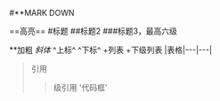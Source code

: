 #**MARK DOWN

==高亮==
#标题
##标题2
###标题3，最高六级

**加粗
*斜体*
^上标^
^下标^
+列表
  +下级列表
|表格|---|---|
>引用
>>级引用
'代码框'
